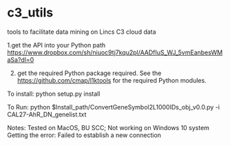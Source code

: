 # c3_utils
tools to facilitate data mining on Lincs C3 cloud data

1.get the API into your Python path
https://www.dropbox.com/sh/niuoc9tj7kqu2pl/AADfIuS_WJ_5vmEanbesWMaSa?dl=0

2. get the required Python package required.
See the https://github.com/cmap/l1ktools for the required Python modules.

To install: 
python setup.py install

To Run:
python $Install_path/ConvertGeneSymbol2L1000IDs_obj_v0.0.py -i CAL27-AhR_DN_genelist.txt

Notes:
Tested on MacOS, BU SCC; 
Not working on Windows 10 system
Getting the error: Failed to establish a new connection
